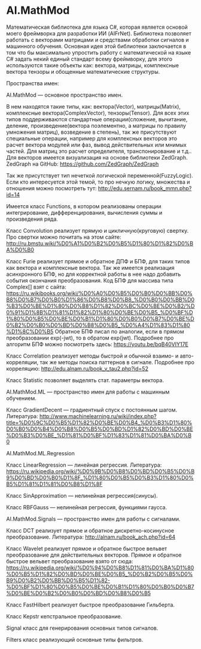 # AI.MathMod
Математическая библиотека для языка C#, которая является основой моего фреймворка для разработки ИИ (AIFrNet). 
Библиотека позволяет работать с векторами матрицами и средствами обработки сигналов и машинного обучения. 
Основная идея этой библиотеки заключается в том что бы максимально упростить работу с математической на языке C# задать некий единый стандарт всему фреймворку, для этого используются такие объекты как: вектора, матрицы, комплексные вектора тензоры и обощенные математические структуры.




Пространства имен:





AI.MathMod — основное пространство имен.


В нем находятся такие типы, как: вектора(Vector), матрицы(Matrix), комплексные вектора(ComplexVector), тензоры(Tensor). Для всех этих типов поддерживаются стандартные операции(сложение, вычитание, деление, произведение(вектора поэлементно, а матрицы по правилу умножения матриц), возведение в степень), так же присутствуют специальные операции, например для комплексных векторов это расчет вектора модулей или фаз, вывод действительных или мнимых частей. Для матриц это расчет определителя, транспонирование и т.д.. Для векторов имеется визуализация на основе библиотеки ZedGraph. ZedGraph на GitHub: https://github.com/ZedGraph/ZedGraph

Так же присутствует тип нечеткой логической переменной(FuzzyLogic). Если кто интересуется этой темой, то про нечкую логику, множества и отношения можно посмотреть тут: http://edu.sernam.ru/book_mmn.php?id=14

Имеется класс Functions, в котором реализованы операции интегрирование, дифференцирования, вычисления суммы и произведения ряда. 

Класс Convolution реализует прямую и цикличную(круговую) свертку. Про свертки можно почитать на этом сайте: http://ru.bmstu.wiki/%D0%A1%D0%B2%D0%B5%D1%80%D1%82%D0%BA%D0%B0

Класс Furie реализует прямое и обратное ДПФ и БПФ, для таких типов как вектора и комплексные вектора. Так же имеется реализация асинхронного БПФ, но для корректной работы в нее надо добавить события окончания преобразования.
Код БПФ для массива типа Complex[] взят с сайта: https://ru.wikibooks.org/wiki/%D0%A0%D0%B5%D0%B0%D0%BB%D0%B8%D0%B7%D0%B0%D1%86%D0%B8%D0%B8_%D0%B0%D0%BB%D0%B3%D0%BE%D1%80%D0%B8%D1%82%D0%BC%D0%BE%D0%B2/%D0%91%D1%8B%D1%81%D1%82%D1%80%D0%BE%D0%B5_%D0%BF%D1%80%D0%B5%D0%BE%D0%B1%D1%80%D0%B0%D0%B7%D0%BE%D0%B2%D0%B0%D0%BD%D0%B8%D0%B5_%D0%A4%D1%83%D1%80%D1%8C%D0%B5
Обратное БПФ писал по аналогии, если в прямом преобразовании exp(-jwt), то в обратом exp(jwt). Подробнее про алгоритм БПФ можно посмотреть здесь: https://youtu.be/bqB40VIY17E

Класс Correlation реализует методы быстрой и обычной взаимо- и авто- корреляции, так же методы поиска паттернов в сигнале. Подробнее про корреляцию: http://edu.alnam.ru/book_v_tau2.php?id=52

Класс Statistic позволяет выделять стат. параметры вектора.










AI.MathMod.ML — пространство имен для работы с машинным обучением.


Класс GradientDecent — градиентный спуск с постоянным шагом. Литература: http://www.machinelearning.ru/wiki/index.php?title=%D0%9C%D0%B5%D1%82%D0%BE%D0%B4_%D0%B3%D1%80%D0%B0%D0%B4%D0%B8%D0%B5%D0%BD%D1%82%D0%BD%D0%BE%D0%B3%D0%BE_%D1%81%D0%BF%D1%83%D1%81%D0%BA%D0%B0


AI.MathMod.ML.Regression

Класс LinearRegression — линейная регрессия. Литература: https://ru.wikipedia.org/wiki/%D0%9B%D0%B8%D0%BD%D0%B5%D0%B9%D0%BD%D0%B0%D1%8F_%D1%80%D0%B5%D0%B3%D1%80%D0%B5%D1%81%D1%81%D0%B8%D1%8F

Класс SinApproximation — нелинейная регрессия(синусы).

Класс RBFGauss — нелинейная регрессия, функциями гаусса. 






AI.MathMod.Signals — пространство имен для работы с сигналами.


Класс DCT реализует прямое и обратное дискретно-косинусное преобразование. Литература: http://alnam.ru/book_ach.php?id=64

Класс Wavelet реализует прямое и обратное быстрое вельвет преобразование для действительных векторов.
Прямое и обратное быстрое вельвет преобразование взято от сюда: https://ru.wikipedia.org/wiki/%D0%94%D0%B8%D1%81%D0%BA%D1%80%D0%B5%D1%82%D0%BD%D0%BE%D0%B5_%D0%B2%D0%B5%D0%B9%D0%B2%D0%BB%D0%B5%D1%82-%D0%BF%D1%80%D0%B5%D0%BE%D0%B1%D1%80%D0%B0%D0%B7%D0%BE%D0%B2%D0%B0%D0%BD%D0%B8%D0%B5

Класс FastHilbert реализует быстрое преобразование Гильберта.

Класс Kepstr кепстральное преобразование.

Signal класс для генерирования основных типов сигналов.

Filters класс реализующий основные типы фильтров.

